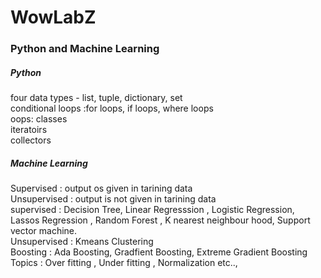 # WowLabZ
### Python and Machine Learning
##### Python
four data types - list, tuple, dictionary, set <br>
conditional loops :for loops, if loops, where loops<br>
oops: classes<br>
iteratoirs <br>
collectors <br>

##### Machine Learning
Supervised : output os given  in tarining data<br>
Unsupervised : output is not given in tarining data<br>
supervised : Decision Tree, Linear Regresssion , Logistic Regression, Lassos Regression , Random Forest , K nearest neighbour hood, Support vector machine.<br>
Unsupervised : Kmeans Clustering<br>
 Boosting :  Ada Boosting, Gradfient Boosting, Extreme Gradient Boosting<br>
 Topics : Over fitting , Under fitting , Normalization etc..,<br>
